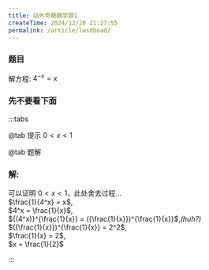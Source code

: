 ```yaml
---
title: 站外奇葩数学题1
createTime: 2024/12/20 21:27:55
permalink: /article/lwsdboad/
---
```


### 题目

解方程: $4^{-x} = x$

### 先不要看下面

:::tabs

@tab 提示
$0 < x < 1$

@tab 题解
### 解:
可以证明 $0<x<1$，此处舍去过程...\
$\frac{1}{4^x} = x$,\
$4^x = \frac{1}{x}$,\
${(4^x)}^{\frac{1}{x}} = ({\frac{1}{x}})^{\frac{1}{x}}$,*(huh?)*\
$({\frac{1}{x}})^{\frac{1}{x}} = 2^2$,\
$\frac{1}{x} = 2$,\
$x = \frac{1}{2}$

:::
